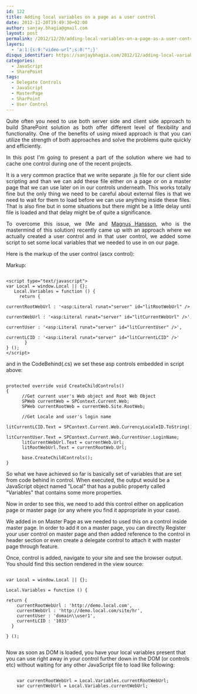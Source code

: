 ```yaml
---
id: 122
title: Adding local variables on a page as a user control
date: 2012-12-20T19:49:30+02:00
author: sanjay.bhagia@gmail.com
layout: post
permalink: /2012/12/20/adding-local-variables-on-a-page-as-a-user-control/
layers:
  - 'a:1:{s:9:"video-url";s:0:"";}'
disqus_identifier: https://sanjaybhagia.com/2012/12/adding-local-variables-on-a-page-as-a-user-control/
categories:
  - JavaScript
  - SharePoint
tags:
  - Delegate Controls
  - JavaScript
  - MasterPage
  - SharPoint
  - User Control
---
```

<p style="text-align:justify;">Quite often you need to use both server side and client side approach to build SharePoint solution as both offer different level of flexibility and functionality. One of the benefits of using mixed approach is that you can utilize the strength of both approaches and solve the problems quite quickly and efficiently.</p>
<p style="text-align:justify;">In this post I'm going to present a part of the solution where we had to cache one control during one of the recent projects.</p>
<p style="text-align:justify;">It is a very common practice that we write separate .js file for our client side scripting and than we can add these file either on a page or on a master page that we can use later on in our controls underneath. This works totally fine but the only thing we need to be careful about external files is that we need to wait for them to load before we can use anything inside these files. That is also fine but in some situations but there might be a little delay until file is loaded and that delay might be of quite a significance.</p>
<p style="text-align:justify;">To overcome this issue, we (Me and <a href="http://maghansson.blogspot.com/">Magnus Hansson</a>, who is the mastermind of this solution) recently came up with an approach where we actually created a user control and in that user control, we added some script to set some local variables that we needed to use in on our page.</p>
<p style="text-align:justify;">Here is the markup of the user control (ascx control):</p>
<p style="text-align:justify;">Markup:</p>

<pre><code class="js">
&lt;script type=&quot;text/javascript&quot;&gt;
var Local = window.Local || {};
   Local.Variables = function () {
     return {
        currentRootWebUrl : '&lt;asp:Literal runat=&quot;server&quot; id=&quot;litRootWebUrl&quot; /&gt;',
        currentWebUrl : '&lt;asp:Literal runat=&quot;server&quot; id=&quot;litCurrentWebUrl&quot; /&gt;',
        currentUser : '&lt;asp:Literal runat=&quot;server&quot; id=&quot;litCurrentUser&quot; /&gt;',
        currentLCID : '&lt;asp:Literal runat=&quot;server&quot; id=&quot;litCurrentLCID&quot; /&gt;'
       }
} ();
&lt;/script&gt;
</code></pre>

and in the CodeBehind(.cs) we set these asp controls embedded in script above:

<pre><code class="csharp">
protected override void CreateChildControls()
{
      //Get current user's Web object and Root Web Object
      SPWeb currentWeb = SPContext.Current.Web;
      SPWeb currentRootWeb = currentWeb.Site.RootWeb;

      //Get Locale and user's login name
      litCurrentLCID.Text = SPContext.Current.Web.CurrencyLocaleID.ToString();
      litCurrentUser.Text = SPContext.Current.Web.CurrentUser.LoginName;
      litCurrentWebUrl.Text = currentWeb.Url;
      litRootWebUrl.Text = currentRootWeb.Url;

      base.CreateChildControls();
}
</code></pre>

So what we have achieved so far is basically set of variables that are set from code behind in control. When executed, the output would be a JavaScript object named "Local" that has a public property called "Variables" that contains some more properties.

Now in order to see this, we need to add this control either on application page or master page (or any where you find it appropriate in your case).

We added in on Master Page as we needed to used this on a control inside master page. In order to add it on a master page, you can directly Register your user control on master page and then added reference to the control in header section or even create a delegate control to attach it with master page through feature.

Once, control is added, navigate to your site and see the browser output. You should find this section rendered in the view source:

<pre><code class="js">
var Local = window.Local || {};

Local.Variables = function () {

return {
    currentRootWebUrl : 'http://demo.local.com',
    currentWebUrl : 'http://demo.local.com/site/hr',
    currentUser : 'domain\\user1',
    currentLCID : '1033'
  }

} ();

</code></pre>

Now as soon as DOM is loaded, you have your local variables present that you can use right away in your control further down in the DOM (or controls etc) without waiting for any other JavaScript file to load like following:

<pre><code class="js">
    var currentRootWebUrl = Local.Variables.currentRootWebUrl;
    var currentWebUrl = Local.Variables.currentWebUrl;
</code></pre>